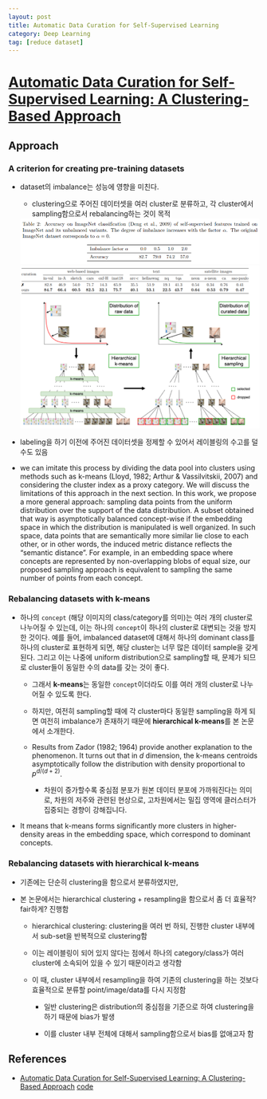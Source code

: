 ```yaml
---
layout: post
title: Automatic Data Curation for Self-Supervised Learning
category: Deep Learning
tag: [reduce dataset]
---
```


# [Automatic Data Curation for Self-Supervised Learning: A Clustering-Based Approach](https://arxiv.org/pdf/2405.15613)




## Approach

### A criterion for creating pre-training datasets 


* dataset의 imbalance는 성능에 영향을 미친다.
    * clustering으로 주어진 데이터셋을 여러 cluster로 분류하고, 각 cluster에서 sampling함으로서 rebalancing하는 것이 목적
    <img src='/assets/deep_learning/data_curation/imagenet.png'>
    <img src='/assets/deep_learning/data_curation/sampling.png'>

* labeling을 하기 이전에 주어진 데이터셋을 정제할 수 있어서 레이블링의 수고를 덜 수도 있음

* we can imitate this process by dividing the data pool into clusters using methods such as k-means (Lloyd, 1982;
Arthur & Vassilvitskii, 2007) and considering the cluster index as a proxy category. We will discuss the limitations of this approach in the next section. In this work, we propose a more general approach: sampling data points from the uniform distribution over the support of the data distribution. A subset obtained that way is asymptotically balanced concept-wise if the embedding space in which the distribution is manipulated is well organized. In such space, data points that are semantically more similar lie close to each other, or in other words, the induced metric distance reflects the “semantic distance”. For example, in an embedding space where concepts are represented by non-overlapping blobs of equal size, our proposed sampling approach is equivalent to sampling the same number of points from each concept.


### Rebalancing datasets with k-means

* 하나의 `concept` (해당 이미지의 class/category를 의미)는 여러 개의 cluster로 나누어질 수 있는데, 이는 하나의 `concept`이 하나의 cluster로 대변되는 것을 방지한 것이다. 예를 들어, imbalanced dataset에 대해서 하나의 dominant class를 하나의 cluster로 표현하게 되면, 해당 cluster는 너무 많은 데이터 sample을 갖게 된다. 그리고 이는 나중에 uniform distribution으로 sampling할 때, 문제가 되므로 cluster들이 동일한 수의 data를 갖는 것이 좋다. 

    * 그래서 **k-means**는 동일한 `concept`이더라도 이를 여러 개의 cluster로 나누어질 수 있도록 한다. 

    * 하지만, 여전히 sampling할 때에 각 cluster마다 동일한 sampling을 하게 되면 여전히 imbalance가 존재하기 때문에 **hierarchical k-means**를 본 논문에서 소개한다.

    * Results from Zador (1982; 1964) provide another explanation to the phenomenon. It turns out that in $d$ dimension, the k-means centroids asymptotically follow the distribution with density proportional to $p^{d/(d+2)}$.
        * 차원이 증가할수록 중심점 분포가 원본 데이터 분포에 가까워진다는 의미로, 차원의 저주와 관련된 현상으로, 고차원에서는 밀집 영역에 클러스터가 집중되는 경향이 강해집니다.


* It means that k-means forms significantly more clusters in higher-density areas in the
embedding space, which correspond to dominant concepts.


### Rebalancing datasets with hierarchical k-means

- 기존에는 단순히 clustering을 함으로서 분류하였지만,

- 본 논문에서는 hierarchical clustering + resampling을 함으로서 좀 더 효율적? fair하게? 진행함

    - hierarchical clustering: clustering을 여러 번 하되, 진행한 cluster 내부에서 sub-set을 반복적으로 clustering함

    - 이는 레이블링이 되어 있지 않다는 점에서 하나의 category/class가 여러 cluster에 소속되어 있을 수 있기 때문이라고 생각함

    - 이 때, cluster 내부에서 resampling을 하여 기존의 clustering을 하는 것보다 효율적으로 분류할 point/image/data를 다시 지정함

        - 일반 clustering은 distribution의 중심점을 기준으로 하여 clustering을 하기 때문에 bias가 발생
        
        - 이를 cluster 내부 전체에 대해서 sampling함으로서 bias를 없애고자 함


## References
- [Automatic Data Curation for Self-Supervised Learning: A Clustering-Based Approach](https://arxiv.org/pdf/2405.15613) [code](https://github.com/facebookresearch/ssl-data-curation)